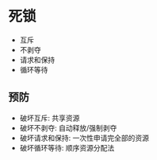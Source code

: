 # 死锁

- 互斥
- 不剥夺
- 请求和保持
- 循环等待

## 预防

- 破坏互斥: 共享资源
- 破坏不剥夺: 自动释放/强制剥夺
- 破坏请求和保持: 一次性申请完全部的资源
- 破坏循环等待: 顺序资源分配法

